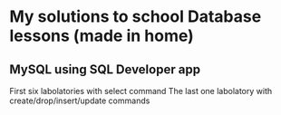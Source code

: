 # My solutions to school Database lessons (made in home)
## MySQL using SQL Developer app
First six labolatories with select command
The last one labolatory with create/drop/insert/update commands